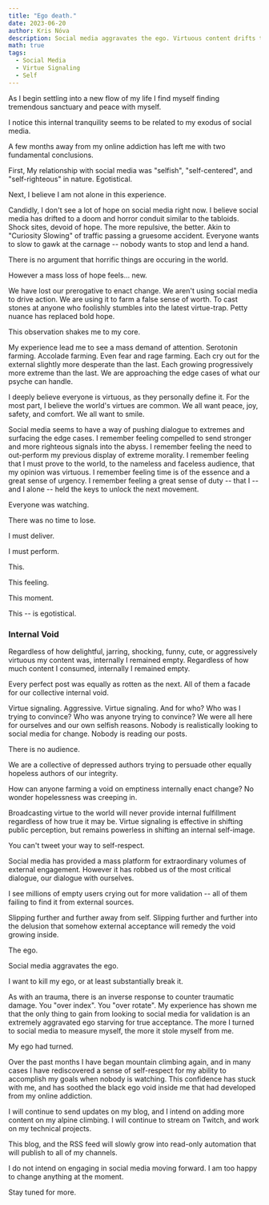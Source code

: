 ```yaml
---
title: "Ego death."
date: 2023-06-20
author: Kris Nóva
description: Social media aggravates the ego. Virtuous content drifts to the extremes and becomes counter productive at scale. Focusing on external validation is futile and robs the soul of a deeper meaning.
math: true
tags:
  - Social Media
  - Virtue Signaling
  - Self
---
```


As I begin settling into a new flow of my life I find myself finding tremendous sanctuary and peace with myself. 

I notice this internal tranquility seems to be related to my exodus of social media.

A few months away from my online addiction has left me with two fundamental conclusions.

First, My relationship with social media was "selfish", "self-centered", and "self-righteous" in nature. Egotistical.

Next, I believe I am not alone in this experience. 

Candidly, I don't see a lot of hope on social media right now.
I believe social media has drifted to a doom and horror conduit similar to the tabloids.
Shock sites, devoid of hope.
The more repulsive, the better.
Akin to "Curiosity Slowing" of traffic passing a gruesome accident. 
Everyone wants to slow to gawk at the carnage -- nobody wants to stop and lend a hand.

There is no argument that horrific things are occuring in the world.

However a mass loss of hope feels... new.

We have lost our prerogative to enact change.
We aren't using social media to drive action.
We are using it to farm a false sense of worth. 
To cast stones at anyone who foolishly stumbles into the latest virtue-trap.
Petty nuance has replaced bold hope.

This observation shakes me to my core.

My experience lead me to see a mass demand of attention. Serotonin farming. Accolade farming. Even fear and rage farming.
Each cry out for the external slightly more desperate than the last.
Each growing progressively more extreme than the last.
We are approaching the edge cases of what our psyche can handle.

I deeply believe everyone is virtuous, as they personally define it.
For the most part, I believe the world's virtues are common.
We all want peace, joy, safety, and comfort. We all want to smile.

Social media seems to have a way of pushing dialogue to extremes and surfacing the edge cases.
I remember feeling compelled to send stronger and more righteous signals into the abyss.
I remember feeling the need to out-perform my previous display of extreme morality.
I remember feeling that I must prove to the world, to the nameless and faceless audience, that my opinion was virtuous.
I remember feeling time is of the essence and a great sense of urgency.
I remember feeling a great sense of duty -- that I -- and I alone -- held the keys to unlock the next movement.

Everyone was watching.

There was no time to lose.

I must deliver.

I must perform.

This. 

This feeling.

This moment.

This -- is egotistical.

### Internal Void

Regardless of how delightful, jarring, shocking, funny, cute, or aggressively virtuous my content was, internally I remained empty.
Regardless of how much content I consumed, internally I remained empty.

Every perfect post was equally as rotten as the next. 
All of them a facade for our collective internal void.

Virtue signaling. Aggressive. Virtue signaling.
And for who? Who was I trying to convince?
Who was anyone trying to convince?
We were all here for ourselves and our own selfish reasons.
Nobody is realistically looking to social media for change. 
Nobody is reading our posts.

There is no audience.

We are a collective of depressed authors trying to persuade other equally hopeless authors of our integrity.

How can anyone farming a void on emptiness internally enact change?
No wonder hopelessness was creeping in.

Broadcasting virtue to the world will never provide internal fulfillment regardless of how true it may be.
Virtue signaling is effective in shifting public perception, but remains powerless in shifting an internal self-image.

You can't tweet your way to self-respect.

Social media has provided a mass platform for extraordinary volumes of external engagement.
However it has robbed us of the most critical dialogue, our dialogue with ourselves.

I see millions of empty users crying out for more validation -- all of them failing to find it from external sources.

Slipping further and further away from self.
Slipping further and further into the delusion that somehow external acceptance will remedy the void growing inside.

The ego.

Social media aggravates the ego.

I want to kill my ego, or at least substantially break it.

As with an trauma, there is an inverse response to counter traumatic damage.
You "over index". 
You "over rotate".
My experience has shown me that the only thing to gain from looking to social media for validation is an extremely aggravated ego starving for true acceptance.
The more I turned to social media to measure myself, the more it stole myself from me.

My ego had turned.

Over the past months I have began mountain climbing again, and in many cases I have rediscovered a sense of self-respect for my ability to accomplish my goals when nobody is watching.
This confidence has stuck with me, and has soothed the black ego void inside me that had developed from my online addiction.

I will continue to send updates on my blog, and I intend on adding more content on my alpine climbing.
I will continue to stream on Twitch, and work on my technical projects.

This blog, and the RSS feed will slowly grow into read-only automation that will publish to all of my channels. 

I do not intend on engaging in social media moving forward. I am too happy to change anything at the moment.

Stay tuned for more.




